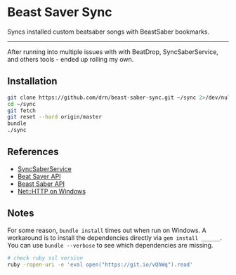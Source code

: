 # Beast Saver Sync

Syncs installed custom beatsaber songs with BeastSaber bookmarks.

* * *

After running into multiple issues with with BeatDrop, SyncSaberService, and
others tools - ended up rolling my own.

## Installation

```bash
git clone https://github.com/drn/beast-saber-sync.git ~/sync 2>/dev/null
cd ~/sync
git fetch
git reset --hard origin/master
bundle
./sync
```

## References

* [SyncSaberService](https://github.com/Zingabopp/SyncSaberService/blob/master/SyncSaberLib/SyncSaber.cs)
* [Beat Saver API](https://beatsaver.com/api/maps/by-hash/3a49f1b40044ba90eb27963c29121537cec28a44)
* [Beast Saber API](https://bsaber.com/wp-json/bsaber-api/songs/?bookmarked_by=sanguinerane)
* [Net::HTTP on Windows](https://blog.chrisdpeters.com/clobber-windows-ruby-https-connectivity-issues-new-nethttp-ssl-fix-gem/)

## Notes

For some reason, `bundle install` times out when run on Windows. A workaround
is to install the dependencies directly via `gem install ______`. You can use
`bundle --verbose` to see which dependencies are missing.

```bash
# check ruby ssl version
ruby -ropen-uri -e 'eval open("https://git.io/vQhWq").read'
```
